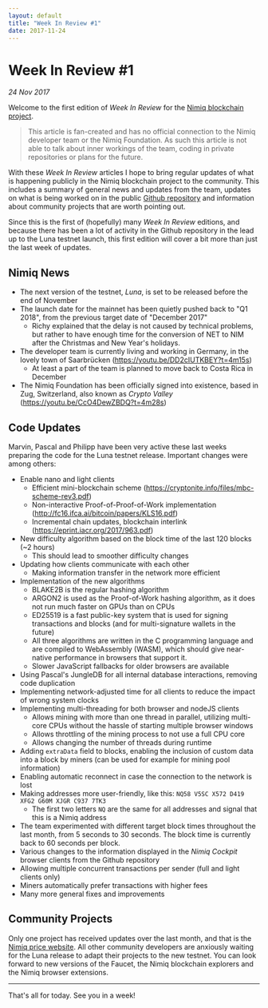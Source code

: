 ```yaml
---
layout: default
title: "Week In Review #1"
date: 2017-11-24
---
```


# Week In Review #1
*24 Nov 2017*

Welcome to the first edition of *Week In Review* for the [Nimiq blockchain project](https://nimiq.com).

> This article is fan-created and has no official connection to the Nimiq developer team or the Nimiq Foundation. As such this article is not able to talk about inner workings of the team, coding in private repositories or plans for the future.

With these *Week In Review* articles I hope to bring regular updates of what is happening publicly in the Nimiq blockchain project to the community. This includes a summary of general news and updates from the team, updates on what is being worked on in the public [Github repository](https://github.com/nimiq-network/core) and information about community projects that are worth pointing out.

Since this is the first of (hopefully) many *Week In Review* editions, and because there has been a lot of activity in the Github repository in the lead up to the Luna testnet launch, this first edition will cover a bit more than just the last week of updates.

## Nimiq News
* The next version of the testnet, *Luna*, is set to be released before the end of November
* The launch date for the mainnet has been quietly pushed back to "Q1 2018", from the previous target date of "December 2017"
    * Richy explained that the delay is not caused by technical problems, but rather to have enough time for the conversion of NET to NIM after the Christmas and New Year's holidays.
* The developer team is currently living and working in Germany, in the lovely town of Saarbrücken (https://youtu.be/DD2cIUTKBEY?t=4m15s)
    * At least a part of the team is planned to move back to Costa Rica in December
* The Nimiq Foundation has been officially signed into existence, based in Zug, Switzerland, also known as *Crypto Valley* (https://youtu.be/CcO4DewZBDQ?t=4m28s)

## Code Updates
Marvin, Pascal and Philipp have been very active these last weeks preparing the code for the Luna testnet release. Important changes were among others:
* Enable nano and light clients
    * Efficient mini-blockchain scheme (https://cryptonite.info/files/mbc-scheme-rev3.pdf)
    * Non-interactive Proof-of-Proof-of-Work implementation (http://fc16.ifca.ai/bitcoin/papers/KLS16.pdf)
    * Incremental chain updates, blockchain interlink (https://eprint.iacr.org/2017/963.pdf)
* New difficulty algorithm based on the block time of the last 120 blocks (~2 hours)
    * This should lead to smoother difficulty changes
* Updating how clients communicate with each other
    * Making information transfer in the network more efficient
* Implementation of the new algorithms
    * BLAKE2B is the regular hashing algorithm
    * ARGON2 is used as the Proof-of-Work hashing algorithm, as it does not run much faster on GPUs than on CPUs
    * ED25519 is a fast public-key system that is used for signing transactions and blocks (and for multi-signature wallets in the future)
    * All three algorithms are written in the C programming language and are compiled to WebAssembly (WASM), which should give near-native performance in browsers that support it.
    * Slower JavaScript fallbacks for older browsers are available
* Using Pascal's JungleDB for all internal database interactions, removing code duplication
* Implementing network-adjusted time for all clients to reduce the impact of wrong system clocks
* Implementing multi-threading for both browser and nodeJS clients
    * Allows mining with more than one thread in parallel, utilizing multi-core CPUs without the hassle of starting multiple browser windows
    * Allows throttling of the mining process to not use a full CPU core
    * Allows changing the number of threads during runtime
* Adding `extraData` field to blocks, enabling the inclusion of custom data into a block by miners (can be used for example for mining pool information)
* Enabling automatic reconnect in case the connection to the network is lost
* Making addresses more user-friendly, like this: `NQ58 V5SC X572 D419 XFG2 G60M XJGR C937 7TK3`
    * The first two letters `NQ` are the same for all addresses and signal that this is a Nimiq address
* The team experimented with different target block times throughout the last month, from 5 seconds to 30 seconds. The block time is currently back to 60 seconds per block.
* Various changes to the information displayed in the *Nimiq Cockpit* browser clients from the Github repository
* Allowing multiple concurrent transactions per sender (full and light clients only)
* Miners automatically prefer transactions with higher fees
* Many more general fixes and improvements

## Community Projects
Only one project has received updates over the last month, and that is the [Nimiq price website](https://nimiqprice.com). All other community developers are anxiously waiting for the Luna release to adapt their projects to the new testnet. You can look forward to new versions of the Faucet, the Nimiq blockchain explorers and the Nimiq browser extensions.

---

That's all for today. See you in a week!
